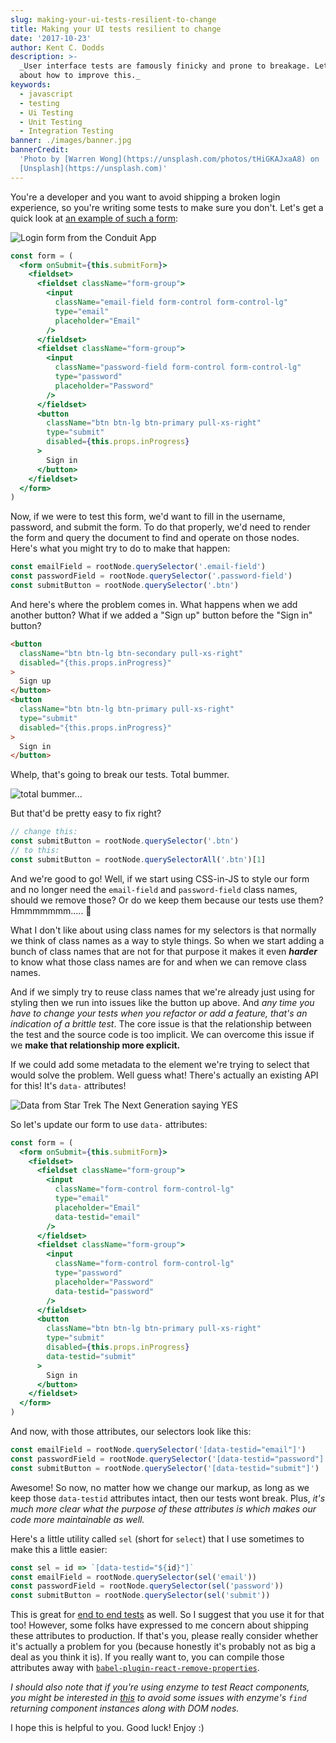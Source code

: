 ```yaml
---
slug: making-your-ui-tests-resilient-to-change
title: Making your UI tests resilient to change
date: '2017-10-23'
author: Kent C. Dodds
description: >-
  _User interface tests are famously finicky and prone to breakage. Let's talk
  about how to improve this._
keywords:
  - javascript
  - testing
  - Ui Testing
  - Unit Testing
  - Integration Testing
banner: ./images/banner.jpg
bannerCredit:
  'Photo by [Warren Wong](https://unsplash.com/photos/tHiGKAJxaA8) on
  [Unsplash](https://unsplash.com)'
---
```


You're a developer and you want to avoid shipping a broken login experience, so
you're writing some tests to make sure you don't. Let's get a quick look at
[an example of such a form](https://github.com/kentcdodds/testing-workshop/blob/1938d6fc2048e55362679905f700f938a3b497c4/client/src/screens/login.js#L50-L82):

![Login form from the Conduit App](./images/0.png)

```jsx
const form = (
  <form onSubmit={this.submitForm}>
    <fieldset>
      <fieldset className="form-group">
        <input
          className="email-field form-control form-control-lg"
          type="email"
          placeholder="Email"
        />
      </fieldset>
      <fieldset className="form-group">
        <input
          className="password-field form-control form-control-lg"
          type="password"
          placeholder="Password"
        />
      </fieldset>
      <button
        className="btn btn-lg btn-primary pull-xs-right"
        type="submit"
        disabled={this.props.inProgress}
      >
        Sign in
      </button>
    </fieldset>
  </form>
)
```

Now, if we were to test this form, we'd want to fill in the username, password,
and submit the form. To do that properly, we'd need to render the form and query
the document to find and operate on those nodes. Here's what you might try to do
to make that happen:

```js
const emailField = rootNode.querySelector('.email-field')
const passwordField = rootNode.querySelector('.password-field')
const submitButton = rootNode.querySelector('.btn')
```

And here's where the problem comes in. What happens when we add another button?
What if we added a "Sign up" button before the "Sign in" button?

```html
<button
  className="btn btn-lg btn-secondary pull-xs-right"
  disabled="{this.props.inProgress}"
>
  Sign up
</button>
<button
  className="btn btn-lg btn-primary pull-xs-right"
  type="submit"
  disabled="{this.props.inProgress}"
>
  Sign in
</button>
```

Whelp, that's going to break our tests. Total bummer.

![total bummer...](./images/1.gif)

But that'd be pretty easy to fix right?

```js
// change this:
const submitButton = rootNode.querySelector('.btn')
// to this:
const submitButton = rootNode.querySelectorAll('.btn')[1]
```

And we're good to go! Well, if we start using CSS-in-JS to style our form and no
longer need the `email-field` and `password-field` class names, should we remove
those? Or do we keep them because our tests use them? Hmmmmmmm..... 🤔

What I don't like about using class names for my selectors is that normally we
think of class names as a way to style things. So when we start adding a bunch
of class names that are not for that purpose it makes it even **_harder_** to
know what those class names are for and when we can remove class names.

And if we simply try to reuse class names that we're already just using for
styling then we run into issues like the button up above. And _any time you have
to change your tests when you refactor or add a feature, that's an indication of
a brittle test_. The core issue is that the relationship between the test and
the source code is too implicit. We can overcome this issue if we **make that
relationship more explicit.**

If we could add some metadata to the element we're trying to select that would
solve the problem. Well guess what! There's actually an existing API for this!
It's `data-` attributes!

![Data from Star Trek The Next Generation saying YES](./images/2.gif)

So let's update our form to use `data-` attributes:

```jsx
const form = (
  <form onSubmit={this.submitForm}>
    <fieldset>
      <fieldset className="form-group">
        <input
          className="form-control form-control-lg"
          type="email"
          placeholder="Email"
          data-testid="email"
        />
      </fieldset>
      <fieldset className="form-group">
        <input
          className="form-control form-control-lg"
          type="password"
          placeholder="Password"
          data-testid="password"
        />
      </fieldset>
      <button
        className="btn btn-lg btn-primary pull-xs-right"
        type="submit"
        disabled={this.props.inProgress}
        data-testid="submit"
      >
        Sign in
      </button>
    </fieldset>
  </form>
)
```

And now, with those attributes, our selectors look like this:

```js
const emailField = rootNode.querySelector('[data-testid="email"]')
const passwordField = rootNode.querySelector('[data-testid="password"]')
const submitButton = rootNode.querySelector('[data-testid="submit"]')
```

Awesome! So now, no matter how we change our markup, as long as we keep those
`data-testid` attributes intact, then our tests wont break. Plus, _it's much
more clear what the purpose of these attributes is which makes our code more
maintainable as well._

Here's a little utility called `sel` (short for `select`) that I use sometimes
to make this a little easier:

```js
const sel = id => `[data-testid="${id}"]`
const emailField = rootNode.querySelector(sel('email'))
const passwordField = rootNode.querySelector(sel('password'))
const submitButton = rootNode.querySelector(sel('submit'))
```

This is great for
[end to end tests](https://github.com/kentcdodds/testing-workshop/blob/1938d6fc2048e55362679905f700f938a3b497c4/cypress/e2e/post_spec.js)
as well. So I suggest that you use it for that too! However, some folks have
expressed to me concern about shipping these attributes to production. If that's
you, please really consider whether it's actually a problem for you (because
honestly it's probably not as big a deal as you think it is). If you really want
to, you can compile those attributes away with
[`babel-plugin-react-remove-properties`](https://www.npmjs.com/package/babel-plugin-react-remove-properties).

_I should also note that if you're using enzyme to test React components, you
might be interested in [this](https://github.com/kentcdodds/enzyme-sel) to avoid
some issues with enzyme's `find` returning component instances along with DOM
nodes._

I hope this is helpful to you. Good luck! Enjoy :)
